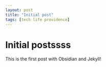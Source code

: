 ```yaml
---
layout: post
title: "Initial post"
tags: [tech life providence]
---
```

# Initial postssss
This is the first post with Obsidian and Jekyll!